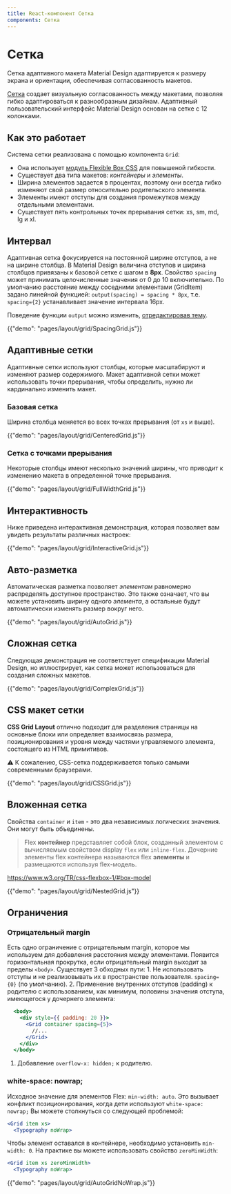 ```yaml
---
title: React-компонент Сетка
components: Сетка
---
```

# Сетка

<p class="description">Сетка адаптивного макета Material Design адаптируется к размеру экрана и ориентации, обеспечивая согласованность макетов.</p>

[Сетка](https://material.io/design/layout/responsive-layout-grid.html) создает визуальную согласованность между макетами, позволяя гибко адаптироваться к разнообразным дизайнам. Адаптивный пользовательский интерфейс Material Design основан на сетке с 12 колонками.

## Как это работает

Система сетки реализована с помощью компонента `Grid`:

- Она использует [модуль Flexible Box CSS](https://www.w3.org/TR/css-flexbox-1/) для повышеной гибкости.
- Существует два типа макетов: *контейнеры* и *элементы*.
- Ширина элементов задается в процентах, поэтому они всегда гибко изменяют свой размер относительно родительского элемента.
- Элементы имеют отступы для создания промежутков между отдельными элементами.
- Существует пять контрольных точек прерывания сетки: xs, sm, md, lg и xl.

## Интервал

Адаптивная сетка фокусируется на постоянной ширине отступов, а не на ширине столбца. В Material Design величина отступов и ширина столбцов привязаны к базовой сетке с шагом в **8px**. Свойство `spacing` может принимать целочисленные значения от 0 до 10 включительно. По умолчанию расстояние между соседними элементами (GridItem) задано линейной функцией: `output(spacing) = spacing * 8px`, т.е. `spacing={2}` устанавливает значение интервала 16px.

Поведение функции `output` можно изменить, [отредактировав тему](/customization/themes/#spacing).

{{"demo": "pages/layout/grid/SpacingGrid.js"}}

## Адаптивные сетки

Адаптивные сетки используют столбцы, которые масштабируют и изменяют размер содержимого. Макет адаптивной сетки может использовать точки прерывания, чтобы определить, нужно ли кардинально изменить макет.

### Базовая сетка

Ширина столбца меняется во всех точках прерывания (от `xs` и выше).

{{"demo": "pages/layout/grid/CenteredGrid.js"}}

### Сетка с точками прерывания

Некоторые столбцы имеют несколько значений ширины, что приводит к изменению макета в определенной точке прерывания.

{{"demo": "pages/layout/grid/FullWidthGrid.js"}}

## Интерактивность

Ниже приведена интерактивная демонстрация, которая позволяет вам увидеть результаты различных настроек:

{{"demo": "pages/layout/grid/InteractiveGrid.js"}}

## Авто-разметка

Автоматическая разметка позволяет *элементам* равномерно распределять доступное пространство. Это также означает, что вы можете установить ширину одного *элемента*, а остальные будут автоматически изменять размер вокруг него.

{{"demo": "pages/layout/grid/AutoGrid.js"}}

## Сложная сетка

Следующая демонстрация не соответствует спецификации Material Design, но иллюстрирует, как сетка может использоваться для создания сложных макетов.

{{"demo": "pages/layout/grid/ComplexGrid.js"}}

## CSS макет сетки

**CSS Grid Layout** отлично подходит для разделения страницы на основные блоки или определяет взаимосвязь размера, позиционирования и уровня между частями управляемого элемента, состоящего из HTML примитивов.

⚠️ К сожалению, CSS-сетка поддерживается только самыми современными браузерами.

{{"demo": "pages/layout/grid/CSSGrid.js"}}

## Вложенная сетка

Свойства `container` и `item` - это два независимых логических значения. Они могут быть объединены.

> Flex **контейнер** представляет собой блок, созданный элементом с вычисляемым свойством display `flex` или `inline-flex`. Дочерние элементы flex контейнера называются flex **элементы** и размещаются используя flex-модель.

https://www.w3.org/TR/css-flexbox-1/#box-model

{{"demo": "pages/layout/grid/NestedGrid.js"}}

## Ограничения

### Отрицательный margin

Есть одно ограничение с отрицательным margin, которое мы используем для добавления расстояния между элементами. Появится горизонтальная прокрутка, если отрицательный margin выходит за пределы `<body>`. Существует 3 обходных пути: 1. Не использовать отступы и не реализовывать их в пространстве пользователя. `spacing={0}` (по умолчанию). 2. Применение внутренних отступов (padding) к родителю с использованием, как минимум, половины значения отступа, имеющегося у дочернего элемента:

```jsx
  <body>
    <div style={{ padding: 20 }}>
      <Grid container spacing={5}>
        //...
      </Grid>
    </div>
  </body>
```

1. Добавление `overflow-x: hidden;` к родителю.

### white-space: nowrap;

Исходное значение для элементов Flex: `min-width: auto`. Это вызывает конфликт позиционирования, когда дети используют `white-space: nowrap;` Вы можете столкнуться со следующей проблемой:

```jsx
<Grid item xs>
  <Typography noWrap>
```

Чтобы элемент оставался в контейнере, необходимо установить `min-width: 0`. На практике вы можете использовать свойство `zeroMinWidth`:

```jsx
<Grid item xs zeroMinWidth>
  <Typography noWrap>
```

{{"demo": "pages/layout/grid/AutoGridNoWrap.js"}}